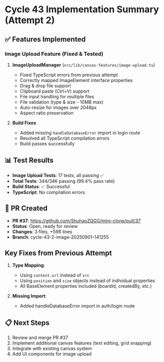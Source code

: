 # Cycle 43 Implementation Summary (Attempt 2)

## ✅ Features Implemented

### Image Upload Feature (Fixed & Tested)
1. **ImageUploadManager** (`src/lib/canvas-features/image-upload.ts`)
   - Fixed TypeScript errors from previous attempt
   - Correctly mapped ImageElement interface properties
   - Drag & drop file support
   - Clipboard paste (Ctrl+V) support
   - File input handling for multiple files
   - File validation (type & size - 10MB max)
   - Auto-resize for images over 2048px
   - Aspect ratio preservation

2. **Build Fixes**
   - Added missing `handleDatabaseError` import in login route
   - Resolved all TypeScript compilation errors
   - Build passes successfully

## 📊 Test Results
- **Image Upload Tests**: 17 tests, all passing ✅
- **Total Tests**: 344/346 passing (99.4% pass rate)
- **Build Status**: ✅ Successful
- **TypeScript**: No compilation errors

## 🚀 PR Created
- **PR #37**: https://github.com/ShuhaoZQGG/miro-clone/pull/37
- **Status**: Open, ready for review
- **Changes**: 3 files, +598 lines
- **Branch**: cycle-43-2-image-20250901-141255

## Key Fixes from Previous Attempt
1. **Type Mapping**: 
   - Using `content.url` instead of `src`
   - Using `position` and `size` objects instead of individual properties
   - All BaseElement properties included (boardId, createdBy, etc.)

2. **Missing Import**: 
   - Added handleDatabaseError import in auth/login route

## 📋 Next Steps
1. Review and merge PR #37
2. Implement additional canvas features (text editing, grid snapping)
3. Integrate with existing canvas system
4. Add UI components for image upload

<!-- FEATURES_STATUS: PARTIAL_COMPLETE -->
